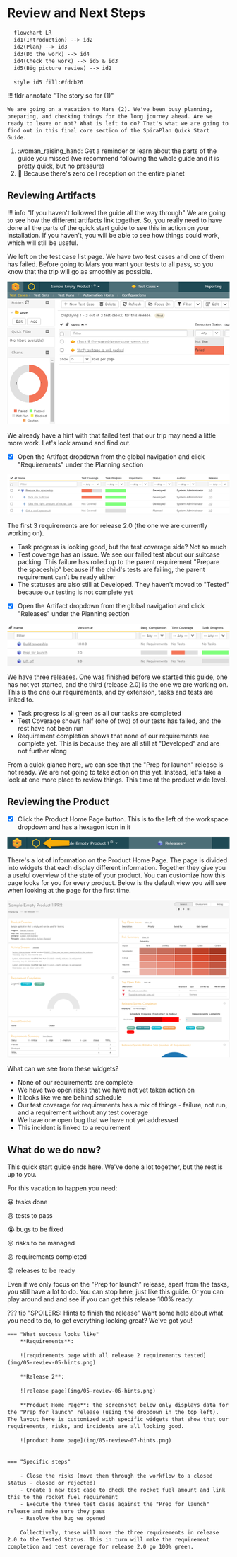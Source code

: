 # Review and Next Steps

``` mermaid
  flowchart LR
  id1(Introduction) --> id2
  id2(Plan) --> id3
  id3(Do the work) --> id4
  id4(Check the work) --> id5 & id3
  id5(Big picture review) --> id2

  style id5 fill:#fdcb26
```

!!! tldr annotate "The story so far (1)"

    We are going on a vacation to Mars (2). We've been busy planning, preparing, and checking things for the long journey ahead. Are we ready to leave or not? What is left to do? That's what we are going to find out in this final core section of the SpiraPlan Quick Start Guide.

1.  :woman_raising_hand: Get a reminder or learn about the parts of the guide you missed (we recommend following the whole guide and it is pretty quick, but no pressure)
2.  :rocket: Because there's zero cell reception on the entire planet

## Reviewing Artifacts
!!! info "If you haven't followed the guide all the way through"
    We are going to see how the different artifacts link together. So, you really need to have done all the parts of the quick start guide to see this in action on your installation. If you haven't, you will be able to see how things could work, which will still be useful.

We left on the test case list page. We have two test cases and one of them has failed. Before going to Mars you want your tests to all pass, so you know that the trip will go as smoothly as possible.

![test case list page](img/04-test-11-execute.png)

We already have a hint with that failed test that our trip may need a little more work. Let's look around and find out.

- [x] Open the Artifact dropdown from the global navigation and click "Requirements" under the Planning section

![requirement list page](img/05-review-01.png)

The first 3 requirements are for release 2.0 (the one we are currently working on). 

- Task progress is looking good, but the test coverage side? Not so much
- Test coverage has an issue. We see our failed test about our suitcase packing. This failure has rolled up to the parent requirement "Prepare the spaceship" because if the child's tests are failing, the parent requirement can't be ready either
- The statuses are also still at Developed. They haven't moved to "Tested" because our testing is not complete yet

- [x] Open the Artifact dropdown from the global navigation and click "Releases" under the Planning section

![release list page](img/05-review-02.png)

We have three releases. One was finished before we started this guide, one has not yet started, and the third (release 2.0) is the one we are working on. This is the one our requirements, and by extension, tasks and tests are linked to.

- Task progress is all green as all our tasks are completed
- Test Coverage shows half (one of two) of our tests has failed, and the rest have not been run
- Requirement completion shows that none of our requirements are complete yet. This is because they are all still at "Developed" and are not further along

From a quick glance here, we can see that the "Prep for launch" release is not ready. We are not going to take action on this yet. Instead, let's take a look at one more place to review things. This time at the product wide level.

## Reviewing the Product
- [x] Click the Product Home Page button. This is to the left of the workspace dropdown and has a hexagon icon in it

![product home page button](img/05-review-03.png)

There's a lot of information on the Product Home Page. The page is divided into widgets that each display different information. Together they give you a useful overview of the state of your product. You can customize how this page looks for you for every product. Below is the default view you will see when looking at the page for the first time.

![product home page](img/05-review-04.png)

What can we see from these widgets?

- None of our requirements are complete
- We have two open risks that we have not yet taken action on
- It looks like we are behind schedule 
- Our test coverage for requirements has a mix of things - failure, not run, and a requirement without any test coverage
- We have one open bug that we have not yet addressed
- This incident is linked to a requirement

## What do we do now?
This quick start guide ends here. We've done a lot together, but the rest is up to you. 

For this vacation to happen you need:

:grinning: tasks done

:cry: tests to pass

:sob: bugs to be fixed

:confounded: risks to be managed

:confused: requirements completed

:angry: releases to be ready

Even if we only focus on the "Prep for launch" release, apart from the tasks, you still have a lot to do. You can stop here, just like this guide. Or you can play around and and see if you can get this release 100% ready.

??? tip "SPOILERS: Hints to finish the release"
    Want some help about what you need to do, to get everything looking great? We've got you!

    === "What success looks like"
        **Requirements**:
        
        ![requirements page with all release 2 requirements tested](img/05-review-05-hints.png)

        **Release 2**:

        ![release page](img/05-review-06-hints.png)

        **Product Home Page**: the screenshot below only displays data for the "Prep for launch" release (using the dropdown in the top left). The layout here is customized with specific widgets that show that our requirements, risks, and incidents are all looking good.

        ![product home page](img/05-review-07-hints.png)


    === "Specific steps"

        - Close the risks (move them through the workflow to a closed status - closed or rejected)
        - Create a new test case to check the rocket fuel amount and link this to the rocket fuel requirement
        - Execute the three test cases against the "Prep for launch" release and make sure they pass
        - Resolve the bug we opened

        Collectively, these will move the three requirements in release 2.0 to the Tested Status. This in turn will make the requirement completion and test coverage for release 2.0 go 100% green.



<!-- ## More to come
- Planning board
- Test sets
- Test parameters
- Admin - planning
- Admin - make a product
- Admin - components
- Admin - custom properties -->